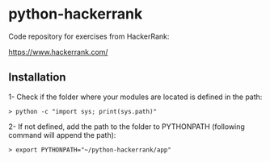 # python-hackerrank

Code repository for exercises from HackerRank:

https://www.hackerrank.com/


## Installation

1- Check if the folder where your modules are located is defined in the path:
```
> python -c "import sys; print(sys.path)"
```

2- If not defined, add the path to the folder to PYTHONPATH (following command will append the path):
```
> export PYTHONPATH="~/python-hackerrank/app"
```
